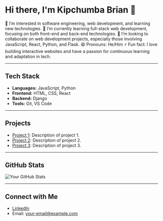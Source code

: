 # Hi there, I'm Kipchumba Brian 👋

👀 I’m interested in software engineering, web development, and learning new technologies.
🌱 I’m currently learning full-stack web development, focusing on both front-end and back-end technologies.
💞️ I’m looking to collaborate on web development projects, especially those involving JavaScript, React, Python, and Flask.
😄 Pronouns: He/Him
⚡ Fun fact: I love building interactive websites and have a passion for continuous learning and adaptation in tech.

---

## Tech Stack

- **Languages:** JavaScript, Python
- **Frontend:** HTML, CSS, React
- **Backend:**  Django
- **Tools:** Git, VS Code

---

## Projects

- [Project 1](link): Description of project 1.
- [Project 2](link): Description of project 2.
- [Project 3](link): Description of project 3.

---

## GitHub Stats

![Your GitHub Stats](https://github-readme-stats.vercel.app/api?username=DevBrianHQ&show_icons=true&theme=radical)

---

## Connect with Me

- [LinkedIn](https://www.linkedin.com/in/your-linkedin-profile)
- Email: your-email@example.com

<!---
DevBrianHQ/DevBrianHQ is a ✨ special ✨ repository because its `README.md` (this file) appears on your GitHub profile.
You can click the Preview link to take a look at your changes.
--->
